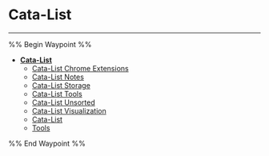 # Cata-List

---

%% Begin Waypoint %%
- **[Cata-List](../../../..//HOME-MTHRFCKR/BOOKMRKS-MTHRFCKR/Cata-List/Cata-List.md)**
	- [Cata-List Chrome Extensions](Cata-List%20Chrome%20Extensions.md)
	- [Cata-List Notes](Cata-List%20Notes.md)
	- [Cata-List Storage](Cata-List%20Storage.md)
	- [Cata-List Tools](Cata-List%20Tools.md)
	- [Cata-List Unsorted](Cata-List%20Unsorted.md)
	- [Cata-List Visualization](Cata-List%20Visualization.md)
	- [Cata-List](../../../..//HOME-MTHRFCKR/BOOKMRKS-MTHRFCKR/Cata-List/Cata-List.md)
	- [Tools](HOME-MTHRFCKR/BOOKMRKS-MTHRFCKR/Cata-List/Tools.md)

%% End Waypoint %%

